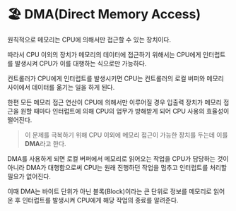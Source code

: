 # 🏖️ DMA(Direct Memory Access)

원칙적으로 메모리는 CPU에 의해서만 접근할 수 있는 장치이다.

따라서 CPU 이외의 장치가 메모리의 데이터에 접근하기 위해서는 CPU에게 인터럽트를 발생시켜 CPU가 이를 대행하는 식으로만 가능하다.

컨트롤러가 CPU에게 인터럽트를 발생시키면 CPU는 컨트롤러의 로컬 버퍼와 메모리 사이에서 데이터를 옮기는 일을 하게 된다.

한편 모든 메모리 접근 연산이 CPU에 의해서만 이루어질 경우 입출력 장치가 메모리 접근을 원할 때마다 인터럽트에 의해 CPU의 업무가 방해받게 되어 CPU 사용의 효율성이 떨어진다.

> 이 문제를 극복하기 위해 CPU 이외에 메모리 접근이 가능한 장치를 두는데 이를 **DMA**라고 한다.

DMA를 사용하게 되면 로컬 버퍼에서 메모리로 읽어오는 작업을 CPU가 담당하는 것이 아니라 DMA가 대행함으로써 CPU는 원래 진행하던 작업을 멈추고 인터럽트를 처리할 필요가 없어진다.

이때 DMA는 바이트 단위가 아닌 블록(Block)이라는 큰 단위로 정보를 메모리로 읽어온 후 인터럽트를 발생시켜 CPU에게 해당 작업의 종료를 알려준다.
